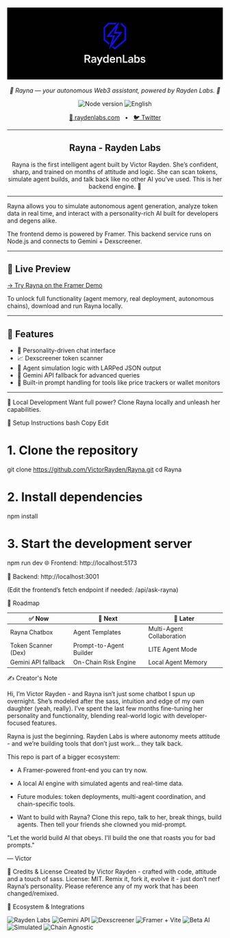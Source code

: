 <p align="center">
  <img src="https://raw.githubusercontent.com/VictorRayden/Rayna/main/assets/banner.jpg"/>
</p>
<p align="center">
  <em>🤖 Rayna — your autonomous Web3 assistant, powered by Rayden Labs. 🤖</em>
</p>
<p align="center">
    <img alt="Node version" src="https://img.shields.io/static/v1?label=node&message=%20%3E=16.0.0&logo=node.js&color=2334D058" />
    <img src="https://img.shields.io/badge/lang-English-blue.svg" alt="English">
</p>

<p align="center">
<a href="https://raydenlabs.com">🔗 raydenlabs.com</a>
<span>&nbsp;&nbsp;•&nbsp;&nbsp;</span>
<a href="https://twitter.com/VictorRayden">🐦 Twitter</a>
</p>

---

<h2 align="center">
Rayna - Rayden Labs
</h2>

<p align="center">
Rayna is the first intelligent agent built by Victor Rayden. She’s confident, sharp, and trained on months of attitude and logic. She can scan tokens, simulate agent builds, and talk back like no other AI you’ve used. This is her backend engine. 🧠
</p>

---

Rayna allows you to simulate autonomous agent generation, analyze token data in real time, and interact with a personality-rich AI built for developers and degens alike.

The frontend demo is powered by Framer. This backend service runs on Node.js and connects to Gemini + Dexscreener.

---

## 🎯 Live Preview

[→ Try Rayna on the Framer Demo](https://raydenlabs.com)

To unlock full functionality (agent memory, real deployment, autonomous chains), download and run Rayna locally.

---

## 🧠 Features

- 💬 Personality-driven chat interface
- 📈 Dexscreener token scanner
- 🤖 Agent simulation logic with LARPed JSON output
- 🧠 Gemini API fallback for advanced queries
- 🧪 Built-in prompt handling for tools like price trackers or wallet monitors

---



🧰 Local Development
Want full power? Clone Rayna locally and unleash her capabilities.

🔧 Setup Instructions
bash
Copy
Edit
# 1. Clone the repository
git clone https://github.com/VictorRayden/Rayna.git
cd Rayna

# 2. Install dependencies
npm install

# 3. Start the development server
npm run dev
🌐 Frontend: http://localhost:5173

🧠 Backend: http://localhost:3001

(Edit the frontend’s fetch endpoint if needed: /api/ask-rayna)

🧪 Roadmap

| ✅ Now               | 🔄 Next                 | 🚀 Later                  |
| ------------------- | ----------------------- | ------------------------- |
| Rayna Chatbox       | Agent Templates         | Multi-Agent Collaboration |
| Token Scanner (Dex) | Prompt-to-Agent Builder | LITE Agent Mode           |
| Gemini API fallback | On-Chain Risk Engine    | Local Agent Memory        |

✍️ Creator's Note

Hi, I’m Victor Rayden - and Rayna isn’t just some chatbot I spun up overnight. She’s modeled after the sass, intuition and edge of my own daughter (yeah, really). I’ve spent the last few months fine-tuning her personality and functionality, blending real-world logic with developer-focused features.

Rayna is just the beginning.
Rayden Labs is where autonomy meets attitude - and we’re building tools that don’t just work… they talk back.

This repo is part of a bigger ecosystem:

- A Framer-powered front-end you can try now.

- A local AI engine with simulated agents and real-time data.

- Future modules: token deployments, multi-agent coordination, and chain-specific tools.

- Want to build with Rayna? Clone this repo, talk to her, break things, build agents. Then tell your friends she clowned you mid-prompt.

"Let the world build AI that obeys. I'll build the one that roasts you for bad prompts."

— Victor

🙏 Credits & License
Created by Victor Rayden - crafted with code, attitude and a touch of sass.
License: MIT. Remix it, fork it, evolve it - just don’t nerf Rayna’s personality.
Please reference any of my work that has been changed/remixed.

🧿 Ecosystem & Integrations
<p align="left"> <img src="https://img.shields.io/badge/Backed%20by-Rayden%20Labs-%23130FF5" alt="Rayden Labs"/> <img src="https://img.shields.io/badge/Powered%20by-Gemini%20API-red" alt="Gemini API"/> <img src="https://img.shields.io/badge/Realtime%20Data-Dexscreener-00C2FF" alt="Dexscreener"/> <img src="https://img.shields.io/badge/Frontend-Framer%20+%20Vite-orange" alt="Framer + Vite"/> <img src="https://img.shields.io/badge/Autonomous%20AI-Beta-green" alt="Beta AI"/> <img src="https://img.shields.io/badge/Agent%20Runtime-Simulation%20Only-yellow" alt="Simulated"/> <img src="https://img.shields.io/badge/Chain-Agnostic-grey" alt="Chain Agnostic"/> </p>
